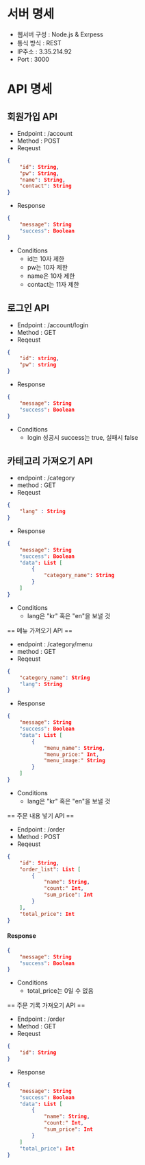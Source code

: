 # 서버 명세

- 웹서버 구성 : Node.js & Exrpess  
- 통식 방식 : REST  
- IP주소 : 3.35.214.92  
- Port : 3000  

# API 명세

## 회원가입 API

- Endpoint : /account  
- Method : POST  
- Reqeust  
```json
{
	"id": String,
	"pw": String,
	"name": String,
	"contact": String
}
```
- Response
```json
{
	"message": String
	"success": Boolean
}
```
- Conditions
	- id는 10자 제한
	- pw는 10자 제한
	- name은 10자 제한
	- contact는 11자 제한


## 로그인 API 

- Endpoint : /account/login
- Method : GET
- Reqeust
```json
{
	"id": string,
	"pw": string
}
```
- Response
```json
{
	"message": String
	"success": Boolean
}
```
- Conditions
	- login 성공시 success는 true, 실패시 false

## 카테고리 가져오기 API

- endpoint : /category
- method : GET
- Reqeust
```json
{
	"lang" : String
}
```
- Response
```json
{
	"message": String
	"success": Boolean
	"data": List [
		{
			"category_name": String
		}
	]
}
```
- Conditions
	- lang은 "kr" 혹은 "en"을 보낼 것


== 메뉴 가져오기 API ==

- endpoint : /category/menu
- method : GET
- Reqeust
```json
{
	"category_name": String
	"lang": String
}
```
- Response
```json
{
	"message": String
	"success": Boolean
	"data": List [
		{
			"menu_name": String,
			"menu_price:" Int,
			"menu_image:" String
		}
	]
}
```
- Conditions
	- lang은 "kr" 혹은 "en"을 보낼 것


== 주문 내용 넣기 API ==

- Endpoint : /order
- Method : POST
- Reqeust
```json
{
	"id": String,
	"order_list": List [
		{
			"name": String,
			"count:" Int,
			"sum_price": Int
		}
	],
	"total_price": Int
}
```
#### Response
```json
{
	"message": String
	"success": Boolean
}
```
- Conditions
	- total_price는 0일 수 없음

== 주문 기록 가져오기 API ==

- Endpoint : /order
- Method : GET
- Reqeust
```json
{
	"id": String
}
```
- Response
```json
{
	"message": String
	"success": Boolean
	"data": List [
		{
			"name": String,
			"count:" Int,
			"sum_price": Int
		}
	]
	"total_price": Int
}
```
